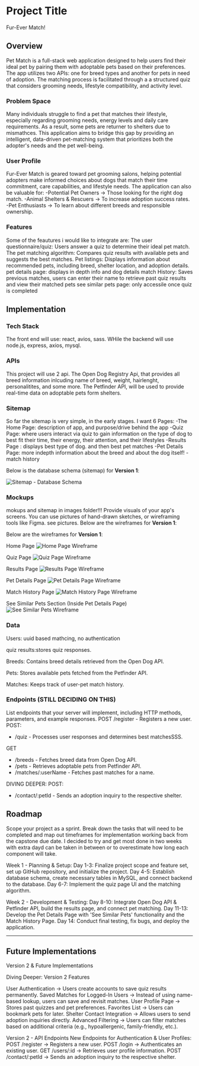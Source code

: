 # Project Title

Fur-Ever Match!

## Overview

Pet Match is a full-stack web application designed to help users find their ideal pet by pairing them with adoptable pets based on their preferences. The app utilizes two APIs: one for breed types and another for pets in need of adoption. The matching process is facilitated through a a structured quiz that considers grooming needs, lifestyle compatibility, and activity level.

### Problem Space

Many individuals struggle to find a pet that matches their lifestyle, especially regarding grooming needs, energy levels and daily care requirements. As a result, some pets are returner to shelters due to mismathces. This application aims to bridge this gap by providing an intelligent, data-driven pet-matching system that prioritizes both the adopter's needs and the pet well-being.

### User Profile

Fur-Ever Match is geared toward pet grooming salons, helping potential adopters make informed choices about dogs that match their time commitment, care capabilities, and lifestyle needs. The application can also be valuable for:
-Potential Pet Owners → Those looking for the right dog match.
-Animal Shelters & Rescuers → To increase adoption success rates.
-Pet Enthusiasts → To learn about different breeds and responsible ownership.

### Features

Some of the feautures i would like to integrate are:
The user questionnaire/quiz: Users answer a quiz to determine their ideal pet match.
The pet matching algorithm: Compares quiz results with available pets and suggests the best matches.
Pet listings: Displays information about recommended pets, including breed, shelter location, and adoption details.
pet details page: displays in depth info and dog details
match History: Saves previous matches, users can enter their name to retrieve past quiz results and view their matched pets
see similar pets page: only accessile once quiz is completed

## Implementation

### Tech Stack

The front end will use: react, avios, sass. WHile the backend will use node.js, express, axios, mysql.

### APIs

This project will use 2 api. The Open Dog Registry Api, that provides all breed information inlcuding name of breed, weight, hairlenght, personalitites, and some more. The Petfinder API, will be used to provide real-time data on adoptable pets form shelters.

### Sitemap

So far the sitemap is very simple, in the early stages. I want 6 Pages:
-The Home Page: description of app, and purpose/drive behind the app
-Quiz Page: where users interact via quiz to gain information on the type of dog to best fit their time, their energy, their attention, and their lifestyles
-Results Page : displays best type of dog. and then best pet matches
-Pet Details Page: more indepth information about the breed and about the dog itself!
-match history

Below is the database schema (sitemap) for **Version 1**:

![Sitemap - Database Schema](./images/v1-sitemap.png)

### Mockups

mokups and sitemap in images folder!!!
Provide visuals of your app's screens. You can use pictures of hand-drawn sketches, or wireframing tools like Figma. see pictures.
Below are the wireframes for **Version 1**:

Below are the wireframes for **Version 1**:

Home Page
![Home Page Wireframe](./images/wireframe-page1.jpg)

Quiz Page
![Quiz Page Wireframe](./images/wireframe-page2.jpg)

Results Page
![Results Page Wireframe](./images/wireframe-page3.jpg)

Pet Details Page
![Pet Details Page Wireframe](./images/wireframe-page4.jpg)

Match History Page
![Match History Page Wireframe](./images/wireframe-page5.jpg)

See Similar Pets Section (Inside Pet Details Page)
![See Similar Pets Wireframe](./images/wireframe-page6.jpg)

### Data

Users: uuid based mathcing, no authentication

quiz results:stores quiz responses.

Breeds: Contains breed details retrieved from the Open Dog API.

Pets: Stores available pets fetched from the Petfinder API.

Matches: Keeps track of user-pet match history.

### Endpoints (STILL DECIDING ON THIS)

List endpoints that your server will implement, including HTTP methods, parameters, and example responses.
POST /register - Registers a new user.
POST:

- /quiz - Processes user responses and determines best matchesSSS.

GET

- /breeds - Fetches breed data from Open Dog API.
- /pets - Retrieves adoptable pets from Petfinder API.
- /matches/:userName - Fetches past matches for a name.

DIVING DEEPER:
POST:

- /contact/:petId - Sends an adoption inquiry to the respective shelter.

## Roadmap

Scope your project as a sprint. Break down the tasks that will need to be completed and map out timeframes for implementation working back from the capstone due date.
I decided to try and get most done in two weeks with extra dayd can be taken in between or to overestimate how long each component will take.

Week 1 - Planning & Setup:
Day 1-3: Finalize project scope and feature set, set up GitHub repository, and initialize the project.
Day 4-5: Establish database schema, create necessary tables in MySQL, and connect backend to the database.
Day 6-7: Implement the quiz page UI and the matching algorithm.

Week 2 - Development & Testing:
Day 8-10: Integrate Open Dog API & Petfinder API, build the results page, and connect pet matching.
Day 11-13: Develop the Pet Details Page with 'See Similar Pets' functionality and the Match History Page.
Day 14: Conduct final testing, fix bugs, and deploy the application.

---

## Future Implementations

Version 2 & Future Implementations

Diving Deeper: Version 2 Features

User Authentication → Users create accounts to save quiz results permanently.
Saved Matches for Logged-In Users → Instead of using name-based lookup, users can save and revisit matches.
User Profile Page → Stores past quizzes and pet preferences.
Favorites List → Users can bookmark pets for later.
Shelter Contact Integration → Allows users to send adoption inquiries directly.
Advanced Filtering → Users can filter matches based on additional criteria (e.g., hypoallergenic, family-friendly, etc.).

Version 2 - API Endpoints
New Endpoints for Authentication & User Profiles:
POST /register → Registers a new user.
POST /login → Authenticates an existing user.
GET /users/:id → Retrieves user profile information.
POST /contact/:petId → Sends an adoption inquiry to the respective shelter.
